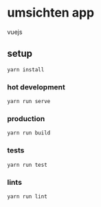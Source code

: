 # umsichten app

vuejs

## setup
```
yarn install
```

### hot development
```
yarn run serve
```

### production
```
yarn run build
```

### tests
```
yarn run test
```

### lints
```
yarn run lint
```
